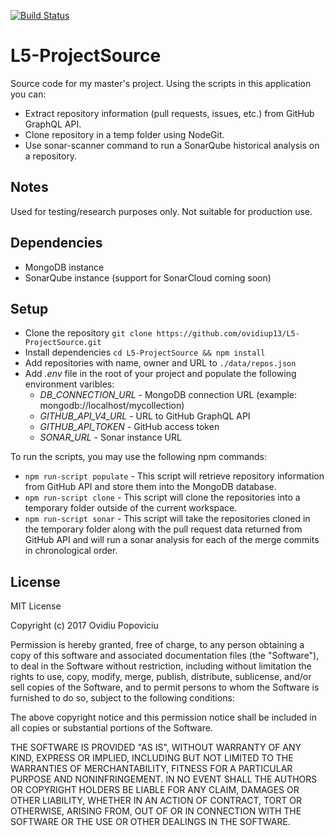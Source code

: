 [![Build Status](https://travis-ci.org/ovidiup13/L5-ProjectSource.svg?branch=master)](https://travis-ci.org/ovidiup13/L5-ProjectSource)

# L5-ProjectSource

Source code for my master's project. Using the scripts in this application you can:

* Extract repository information (pull requests, issues, etc.) from GitHub GraphQL API.
* Clone repository in a temp folder using NodeGit.
* Use sonar-scanner command to run a SonarQube historical analysis on a repository.

## Notes

Used for testing/research purposes only. Not suitable for production use.

## Dependencies

* MongoDB instance
* SonarQube instance (support for SonarCloud coming soon)

## Setup

* Clone the repository ```git clone https://github.com/ovidiup13/L5-ProjectSource.git```
* Install dependencies ```cd L5-ProjectSource && npm install```
* Add repositories with name, owner and URL to ```./data/repos.json```
* Add *.env* file in the root of your project and populate the following environment varibles:
    * *DB_CONNECTION_URL* - MongoDB connection URL (example: mongodb://localhost/mycollection)
    * *GITHUB_API_V4_URL* - URL to GitHub GraphQL API
    * *GITHUB_API_TOKEN* - GitHub access token
    * *SONAR_URL* - Sonar instance URL

To run the scripts, you may use the following npm commands:

* ```npm run-script populate``` - This script will retrieve repository information from GitHub API and store them into the MongoDB database.
* ```npm run-script clone``` - This script will clone the repositories into a temporary folder outside of the current workspace.
* ```npm run-script sonar``` - This script will take the repositories cloned in the temporary folder along with the pull request data returned from GitHub API and will run a sonar analysis for each of the merge commits in chronological order.

## License

MIT License

Copyright (c) 2017 Ovidiu Popoviciu

Permission is hereby granted, free of charge, to any person obtaining a copy
of this software and associated documentation files (the "Software"), to deal
in the Software without restriction, including without limitation the rights
to use, copy, modify, merge, publish, distribute, sublicense, and/or sell
copies of the Software, and to permit persons to whom the Software is
furnished to do so, subject to the following conditions:

The above copyright notice and this permission notice shall be included in all
copies or substantial portions of the Software.

THE SOFTWARE IS PROVIDED "AS IS", WITHOUT WARRANTY OF ANY KIND, EXPRESS OR
IMPLIED, INCLUDING BUT NOT LIMITED TO THE WARRANTIES OF MERCHANTABILITY,
FITNESS FOR A PARTICULAR PURPOSE AND NONINFRINGEMENT. IN NO EVENT SHALL THE
AUTHORS OR COPYRIGHT HOLDERS BE LIABLE FOR ANY CLAIM, DAMAGES OR OTHER
LIABILITY, WHETHER IN AN ACTION OF CONTRACT, TORT OR OTHERWISE, ARISING FROM,
OUT OF OR IN CONNECTION WITH THE SOFTWARE OR THE USE OR OTHER DEALINGS IN THE
SOFTWARE.
